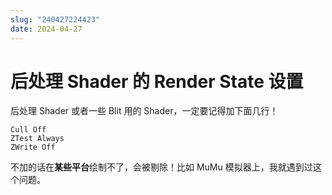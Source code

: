```yaml
---
slug: "240427224423"
date: 2024-04-27
---
```


# 后处理 Shader 的 Render State 设置

后处理 Shader 或者一些 Blit 用的 Shader，一定要记得加下面几行！

``` shaderlab
Cull Off
ZTest Always
ZWrite Off
```

不加的话在**某些平台**绘制不了，会被剔除！比如 MuMu 模拟器上，我就遇到过这个问题。
